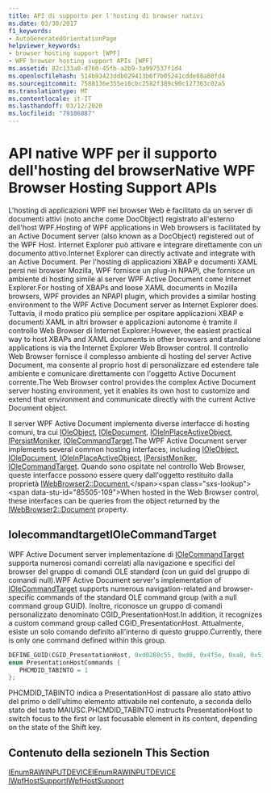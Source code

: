 ```yaml
---
title: API di supporto per l'hosting di browser nativi
ms.date: 03/30/2017
f1_keywords:
- AutoGeneratedOrientationPage
helpviewer_keywords:
- browser hosting support [WPF]
- WPF browser hosting support APIs [WPF]
ms.assetid: 82c133a8-d760-45fb-a2b9-3a997537f1d4
ms.openlocfilehash: 514b93423ddb029413b6f7b05241cdde88a80fd4
ms.sourcegitcommit: 7588136e355e10cbc2582f389c90c127363c02a5
ms.translationtype: MT
ms.contentlocale: it-IT
ms.lasthandoff: 03/12/2020
ms.locfileid: "79186887"
---
```

# <a name="native-wpf-browser-hosting-support-apis"></a><span data-ttu-id="85505-102">API native WPF per il supporto dell'hosting del browser</span><span class="sxs-lookup"><span data-stu-id="85505-102">Native WPF Browser Hosting Support APIs</span></span>
<span data-ttu-id="85505-103">L'hosting di applicazioni WPF nei browser Web è facilitato da un server di documenti attivi (noto anche come DocObject) registrato all'esterno dell'host WPF.</span><span class="sxs-lookup"><span data-stu-id="85505-103">Hosting of WPF applications in Web browsers is facilitated by an Active Document server (also known as a DocObject) registered out of the WPF Host.</span></span> <span data-ttu-id="85505-104">Internet Explorer può attivare e integrare direttamente con un documento attivo.</span><span class="sxs-lookup"><span data-stu-id="85505-104">Internet Explorer can directly activate and integrate with an Active Document.</span></span> <span data-ttu-id="85505-105">Per l'hosting di applicazioni XBAP e documenti XAML persi nei browser Mozilla, WPF fornisce un plug-in NPAPI, che fornisce un ambiente di hosting simile al server WPF Active Document come Internet Explorer.</span><span class="sxs-lookup"><span data-stu-id="85505-105">For hosting of XBAPs and loose XAML documents in Mozilla browsers, WPF provides an NPAPI plugin, which provides a similar hosting environment to the WPF Active Document server as Internet Explorer does.</span></span> <span data-ttu-id="85505-106">Tuttavia, il modo pratico più semplice per ospitare applicazioni XBAP e documenti XAML in altri browser e applicazioni autonome è tramite il controllo Web Browser di Internet Explorer.</span><span class="sxs-lookup"><span data-stu-id="85505-106">However, the easiest practical way to host XBAPs and XAML documents in other browsers and standalone applications is via the Internet Explorer Web Browser control.</span></span> <span data-ttu-id="85505-107">Il controllo Web Browser fornisce il complesso ambiente di hosting del server Active Document, ma consente al proprio host di personalizzare ed estendere tale ambiente e comunicare direttamente con l'oggetto Active Document corrente.</span><span class="sxs-lookup"><span data-stu-id="85505-107">The Web Browser control provides the complex Active Document server hosting environment, yet it enables its own host to customize and extend that environment and communicate directly with the current Active Document object.</span></span>  
  
 <span data-ttu-id="85505-108">Il server WPF Active Document implementa diverse interfacce di hosting comuni, tra cui [IOleObject](/windows/win32/api/oleidl/nn-oleidl-ioleobject), [IOleDocument](/windows/win32/api/docobj/nn-docobj-ioledocument), [IOleInPlaceActiveObject](/windows/win32/api/oleidl/nn-oleidl-ioleinplaceactiveobject), [IPersistMoniker](https://docs.microsoft.com/previous-versions/windows/internet-explorer/ie-developer/platform-apis/ms775042(v=vs.85)), [IOleCommandTarget](/windows/win32/api/docobj/nn-docobj-iolecommandtarget).</span><span class="sxs-lookup"><span data-stu-id="85505-108">The WPF Active Document server implements several common hosting interfaces, including [IOleObject](/windows/win32/api/oleidl/nn-oleidl-ioleobject), [IOleDocument](/windows/win32/api/docobj/nn-docobj-ioledocument), [IOleInPlaceActiveObject](/windows/win32/api/oleidl/nn-oleidl-ioleinplaceactiveobject), [IPersistMoniker](https://docs.microsoft.com/previous-versions/windows/internet-explorer/ie-developer/platform-apis/ms775042(v=vs.85)), [IOleCommandTarget](/windows/win32/api/docobj/nn-docobj-iolecommandtarget).</span></span> <span data-ttu-id="85505-109">Quando sono ospitate nel controllo Web Browser, queste interfacce possono essere query dall'oggetto restituito dalla proprietà [IWebBrowser2::Document.](https://docs.microsoft.com/previous-versions/aa752116(v=vs.85))</span><span class="sxs-lookup"><span data-stu-id="85505-109">When hosted in the Web Browser control, these interfaces can be queries from the object returned by the [IWebBrowser2::Document](https://docs.microsoft.com/previous-versions/aa752116(v=vs.85)) property.</span></span>  
  
## <a name="iolecommandtarget"></a><span data-ttu-id="85505-110">Iolecommandtarget</span><span class="sxs-lookup"><span data-stu-id="85505-110">IOleCommandTarget</span></span>  
 <span data-ttu-id="85505-111">WPF Active Document server implementazione di [IOleCommandTarget](/windows/win32/api/docobj/nn-docobj-iolecommandtarget) supporta numerosi comandi correlati alla navigazione e specifici del browser del gruppo di comandi OLE standard (con un guid del gruppo di comandi null).</span><span class="sxs-lookup"><span data-stu-id="85505-111">WPF Active Document server's implementation of [IOleCommandTarget](/windows/win32/api/docobj/nn-docobj-iolecommandtarget) supports numerous navigation-related and browser-specific commands of the standard OLE command group (with a null command group GUID).</span></span> <span data-ttu-id="85505-112">Inoltre, riconosce un gruppo di comandi personalizzato denominato CGID_PresentationHost.</span><span class="sxs-lookup"><span data-stu-id="85505-112">In addition, it recognizes a custom command group called CGID_PresentationHost.</span></span> <span data-ttu-id="85505-113">Attualmente, esiste un solo comando definito all'interno di questo gruppo.</span><span class="sxs-lookup"><span data-stu-id="85505-113">Currently, there is only one command defined within this group.</span></span>  
  
```cpp  
DEFINE_GUID(CGID_PresentationHost, 0xd0288c55, 0xd6, 0x4f5e, 0xa8, 0x51, 0x79, 0xde, 0xc5, 0x1b, 0x10, 0xec);  
enum PresentationHostCommands {
   PHCMDID_TABINTO = 1
};  
```  
  
 <span data-ttu-id="85505-114">PHCMDID_TABINTO indica a PresentationHost di passare allo stato attivo del primo o dell'ultimo elemento attivabile nel contenuto, a seconda dello stato del tasto MAIUSC.</span><span class="sxs-lookup"><span data-stu-id="85505-114">PHCMDID_TABINTO instructs PresentationHost to switch focus to the first or last focusable element in its content, depending on the state of the Shift key.</span></span>  
  
## <a name="in-this-section"></a><span data-ttu-id="85505-115">Contenuto della sezione</span><span class="sxs-lookup"><span data-stu-id="85505-115">In This Section</span></span>  
 [<span data-ttu-id="85505-116">IEnumRAWINPUTDEVICE</span><span class="sxs-lookup"><span data-stu-id="85505-116">IEnumRAWINPUTDEVICE</span></span>](ienumrawinputdevice.md)  
 [<span data-ttu-id="85505-117">IWpfHostSupport</span><span class="sxs-lookup"><span data-stu-id="85505-117">IWpfHostSupport</span></span>](iwpfhostsupport.md)
